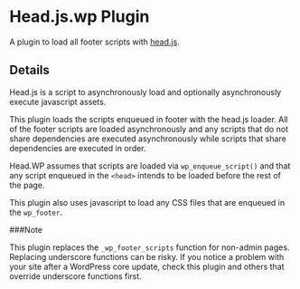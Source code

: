 Head.js.wp Plugin
=================

A plugin to load all footer scripts with [head.js](https://github.com/headjs/headjs).

Details
-------

Head.js is a script to asynchronously load and optionally asynchronously execute javascript assets.

This plugin loads the scripts enqueued in footer with the head.js loader. All of the footer scripts are loaded asynchronously and any scripts that do not share dependencies are executed asynchronously while scripts that share dependencies are executed in order.

Head.WP assumes that scripts are loaded via `wp_enqueue_script()` and that any script enqueued in the `<head>` intends to be loaded before the rest of the page.

This plugin also uses javascript to load any CSS files that are enqueued in the `wp_footer`.

###Note

This plugin replaces the `_wp_footer_scripts` function for non-admin pages. Replacing underscore functions can be risky. If you notice a problem with your site after a WordPress core update, check this plugin and others that override underscore functions first.
